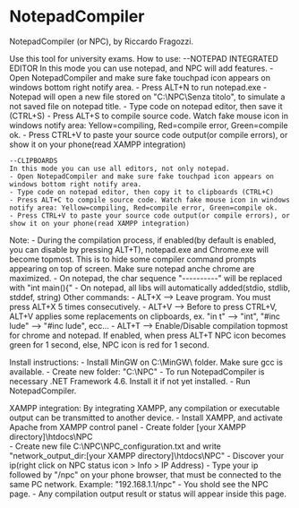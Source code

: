 # NotepadCompiler

NotepadCompiler (or NPC), by Riccardo Fragozzi.

Use this tool for university exams. How to use:
	--NOTEPAD INTEGRATED EDITOR
	In this mode you can use notepad, and NPC will add features.
	- Open NotepadCompiler and make sure fake touchpad icon appears on windows bottom right notify area.
	- Press ALT+N to run notepad.exe
	- Notepad will open a new file stored on "C:\NPC\Senza titolo", to simulate a not saved file on notepad title.
	- Type code on notepad editor, then save it (CTRL+S)
	- Press ALT+S to compile source code. Watch fake mouse icon in windows notify area: Yellow=compiling, Red=compile error, Green=compile ok.
	- Press CTRL+V to paste your source code output(or compile errors), or show it on your phone(read XAMPP integration)
	
	--CLIPBOARDS
	In this mode you can use all editors, not only notepad.
	- Open NotepadCompiler and make sure fake touchpad icon appears on windows bottom right notify area.
	- Type code on notepad editor, then copy it to clipboards (CTRL+C)
	- Press ALT+C to compile source code. Watch fake mouse icon in windows notify area: Yellow=compiling, Red=compile error, Green=compile ok.
	- Press CTRL+V to paste your source code output(or compile errors), or show it on your phone(read XAMPP integration)

Note:
	- During the compilation process, if enabled(by default is enabled, you can disable by pressing ALT+T), notepad.exe and Chrome.exe will become topmost.
	  This is to hide some compiler command prompts appearing on top of screen. Make sure notepad anche chrome are maximized.
	- On notepad, the char sequence "----------" will be replaced with "int main(){"
	- On notepad, all libs will automatically added(stdio, stdlib, stddef, string)
Other commands:
	- ALT+X --> Leave program. You must press ALT+X 5 times consecutively.
	- ALT+V --> Before to press CTRL+V, ALT+V applies some replacements on clipboards, ex. "in t" --> "int", "#inc lude" --> "#inc lude", ecc...
	- ALT+T --> Enable/Disable compilation topmost for chrome and notepad. If enabled, when press ALT+T NPC icon becomes green for 1 second, else, NPC icon is red for 1 second.


Install instructions:
	- Install MinGW on C:\MinGW\ folder. Make sure gcc is available.
	- Create new folder: "C:\NPC\"
	- To run NotepadCompiler is necessary .NET Framework 4.6. Install it if not yet installed.
	- Run NotepadCompiler.
	
XAMPP integration:
	By integrating XAMPP, any compilation or executable output can be transmitted to another device.
	- Install XAMPP, and activate Apache from XAMPP control panel
	- Create folder [your XAMPP directory]\htdocs\NPC\
	- Create new file C:\NPC\NPC_configuration.txt and write "network_output_dir:[your XAMPP directory]\htdocs\NPC\"
	- Discover your ip(right click on NPC status icon > Info > IP Address)
	- Type your ip followed by "/npc" on your phone browser, that must be connected to the same PC network. Example: "192.168.1.1/npc"
	- You shold see the NPC page.
	- Any compilation output result or status will appear inside this page.
	
	
	